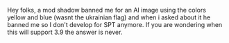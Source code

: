 Hey folks, a mod shadow banned me for an AI image using the colors yellow and blue (wasnt the ukrainian flag) and when i asked about it he banned me so I don't develop for SPT anymore. If you are wondering when this will support 3.9 the answer is never.
